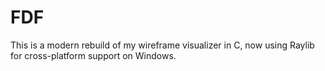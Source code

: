 # FDF
This is a modern rebuild of my wireframe visualizer in C, now using Raylib for cross-platform support on Windows.
